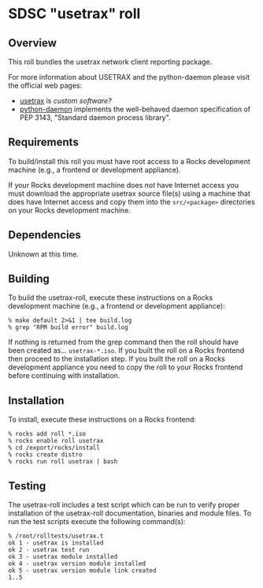# SDSC "usetrax" roll

## Overview

This roll bundles the usetrax network client reporting package.

For more information about USETRAX and the python-daemon please visit the official web pages:

- <a href="" target="_blank">usetrax</a> is *custom software?*
- <a href="https://pypi.python.org/pypi/python-daemon/" target="_blank">python-daemon</a> implements the well-behaved daemon specification of PEP 3143, "Standard daemon process library".


## Requirements

To build/install this roll you must have root access to a Rocks development
machine (e.g., a frontend or development appliance).

If your Rocks development machine does *not* have Internet access you must
download the appropriate usetrax source file(s) using a machine that does
have Internet access and copy them into the `src/<package>` directories on your
Rocks development machine.


## Dependencies

Unknown at this time.


## Building

To build the usetrax-roll, execute these instructions on a Rocks development
machine (e.g., a frontend or development appliance):

```shell
% make default 2>&1 | tee build.log
% grep "RPM build error" build.log
```

If nothing is returned from the grep command then the roll should have been
created as... `usetrax-*.iso`. If you built the roll on a Rocks frontend then
proceed to the installation step. If you built the roll on a Rocks development
appliance you need to copy the roll to your Rocks frontend before continuing
with installation.


## Installation

To install, execute these instructions on a Rocks frontend:

```shell
% rocks add roll *.iso
% rocks enable roll usetrax
% cd /export/rocks/install
% rocks create distro
% rocks run roll usetrax | bash
```


## Testing

The usetrax-roll includes a test script which can be run to verify proper
installation of the usetrax-roll documentation, binaries and module files. To
run the test scripts execute the following command(s):

```shell
% /root/rolltests/usetrax.t 
ok 1 - usetrax is installed
ok 2 - usetrax test run
ok 3 - usetrax module installed
ok 4 - usetrax version module installed
ok 5 - usetrax version module link created
1..5
```
